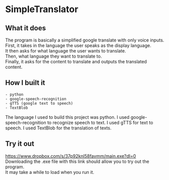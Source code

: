 # SimpleTranslator

## What it does
The program is basically a simplified google translate with only voice inputs. \
First, it takes in the language the user speaks as the display language. \
It then asks for what language the user wants to translate. \
Then, what language they want to translate to. \
Finally, it asks for the content to translate and outputs the translated content.

## How I built it
    - python
    - google-speech-recognition
    - gTTS (google text to speech)
    - TextBlob
The language I used to build this project was python. I used google-speech-recognition to recognize speech to text. I used gTTS for text to speech. I used TextBlob for the translation of texts.

##  Try it out
https://www.dropbox.com/s/37p92knl58favmm/main.exe?dl=0 \
Downloading the .exe file with this link should allow you to try out the program.\
It may take a while to load when you run it.
